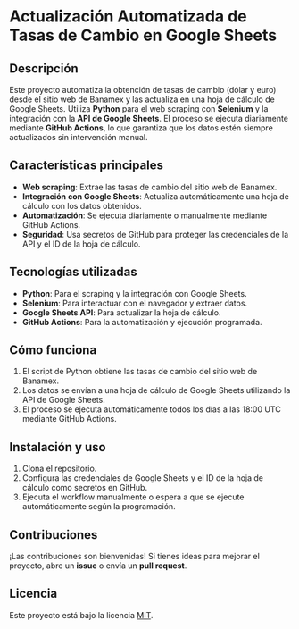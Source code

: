 # Actualización Automatizada de Tasas de Cambio en Google Sheets

## Descripción
Este proyecto automatiza la obtención de tasas de cambio (dólar y euro) desde el sitio web de Banamex y las actualiza en una hoja de cálculo de Google Sheets. Utiliza **Python** para el web scraping con **Selenium** y la integración con la **API de Google Sheets**. El proceso se ejecuta diariamente mediante **GitHub Actions**, lo que garantiza que los datos estén siempre actualizados sin intervención manual.

## Características principales
- **Web scraping**: Extrae las tasas de cambio del sitio web de Banamex.
- **Integración con Google Sheets**: Actualiza automáticamente una hoja de cálculo con los datos obtenidos.
- **Automatización**: Se ejecuta diariamente o manualmente mediante GitHub Actions.
- **Seguridad**: Usa secretos de GitHub para proteger las credenciales de la API y el ID de la hoja de cálculo.

## Tecnologías utilizadas
- **Python**: Para el scraping y la integración con Google Sheets.
- **Selenium**: Para interactuar con el navegador y extraer datos.
- **Google Sheets API**: Para actualizar la hoja de cálculo.
- **GitHub Actions**: Para la automatización y ejecución programada.

## Cómo funciona
1. El script de Python obtiene las tasas de cambio del sitio web de Banamex.
2. Los datos se envían a una hoja de cálculo de Google Sheets utilizando la API de Google Sheets.
3. El proceso se ejecuta automáticamente todos los días a las 18:00 UTC mediante GitHub Actions.

## Instalación y uso
1. Clona el repositorio.
2. Configura las credenciales de Google Sheets y el ID de la hoja de cálculo como secretos en GitHub.
3. Ejecuta el workflow manualmente o espera a que se ejecute automáticamente según la programación.

## Contribuciones
¡Las contribuciones son bienvenidas! Si tienes ideas para mejorar el proyecto, abre un **issue** o envía un **pull request**.

## Licencia
Este proyecto está bajo la licencia [MIT](LICENSE).